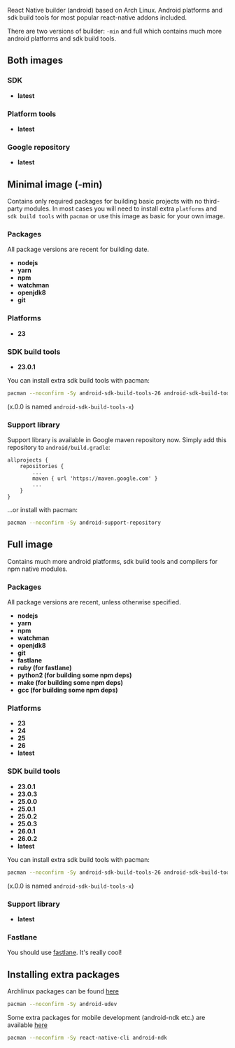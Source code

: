 React Native builder (android) based on Arch Linux. Android platforms and sdk
build tools for most popular react-native addons included.

There are two versions of builder: `-min` and full which contains much more
android platforms and sdk build tools.  

## Both images

### SDK

- **latest**

### Platform tools

- **latest**

### Google repository

- **latest**

## Minimal image (-min)

Contains only required packages for building basic projects with no third-party
modules. In most cases you will need to install extra `platforms` and `sdk build
tools` with `pacman` or use this image as basic for your own image. 

### Packages

All package versions are recent for building date.

- **nodejs**
- **yarn**
- **npm**
- **watchman**
- **openjdk8**
- **git**

### Platforms

- **23**

### SDK build tools

- **23.0.1**

You can install extra sdk build tools with pacman:
```bash
pacman --noconfirm -Sy android-sdk-build-tools-26 android-sdk-build-tools-26.0.3
```
(x.0.0 is named `android-sdk-build-tools-x`)

### Support library

Support library is available in Google maven repository now. Simply add this
repository to `android/build.gradle`:
```
allprojects {
    repositories {
        ...
        maven { url 'https://maven.google.com' }
        ...
    }
}
```  

...or install with pacman:
```bash
pacman --noconfirm -Sy android-support-repository
```


## Full image

Contains much more android platforms, sdk build tools and compilers for npm
native modules.

### Packages

All package versions are recent, unless otherwise specified.

- **nodejs**
- **yarn**
- **npm**
- **watchman**
- **openjdk8**
- **git**
- **fastlane**
- **ruby (for fastlane)**
- **python2 (for building some npm deps)**
- **make (for building some npm deps)**
- **gcc (for building some npm deps)**

### Platforms

- **23**
- **24**
- **25**
- **26**
- **latest**

### SDK build tools

- **23.0.1**
- **23.0.3**
- **25.0.0**
- **25.0.1**
- **25.0.2**
- **25.0.3**
- **26.0.1**
- **26.0.2**
- **latest**  

You can install extra sdk build tools with pacman:
```bash
pacman --noconfirm -Sy android-sdk-build-tools-26 android-sdk-build-tools-26.0.3
```
(x.0.0 is named `android-sdk-build-tools-x`)

### Support library

- **latest**

### Fastlane

You should use [fastlane](https://fastlane.tools/). It's really cool!


## Installing extra packages

Archlinux packages can be found [here](https://www.archlinux.org/packages/)
```bash
pacman --noconfirm -Sy android-udev
```  

Some extra packages for mobile development (android-ndk etc.) are available
[here](https://keybase.pub/farwayer/arch/mobile/)
```bash
pacman --noconfirm -Sy react-native-cli android-ndk
```
